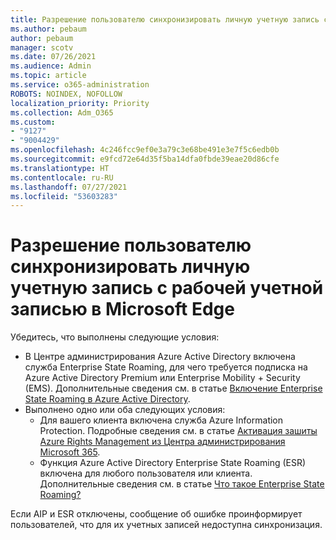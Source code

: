 ```yaml
---
title: Разрешение пользователю синхронизировать личную учетную запись с рабочей учетной записью в Microsoft Edge
ms.author: pebaum
author: pebaum
manager: scotv
ms.date: 07/26/2021
ms.audience: Admin
ms.topic: article
ms.service: o365-administration
ROBOTS: NOINDEX, NOFOLLOW
localization_priority: Priority
ms.collection: Adm_O365
ms.custom:
- "9127"
- "9004429"
ms.openlocfilehash: 4c246fcc9ef0e3a79c3e68be491e3e7f5c6edb0b
ms.sourcegitcommit: e9fcd72e64d35f5ba14dfa0fbde39eae20d86cfe
ms.translationtype: HT
ms.contentlocale: ru-RU
ms.lasthandoff: 07/27/2021
ms.locfileid: "53603283"
---
```

# <a name="enable-a-user-to-sync-a-personal-account-with-the-work-account-in-microsoft-edge"></a>Разрешение пользователю синхронизировать личную учетную запись с рабочей учетной записью в Microsoft Edge

Убедитесь, что выполнены следующие условия:

- В Центре администрирования Azure Active Directory включена служба Enterprise State Roaming, для чего требуется подписка на Azure Active Directory Premium или Enterprise Mobility + Security (EMS). Дополнительные сведения см. в статье [Включение Enterprise State Roaming в Azure Active Directory](/azure/active-directory/devices/enterprise-state-roaming-enable).
- Выполнено одно или оба следующих условия:
    - Для вашего клиента включена служба Azure Information Protection. Подробные сведения см. в статье [Активация зашиты Azure Rights Management из Центра администрирования Microsoft 365](/azure/information-protection/activate-office365).
    - Функция Azure Active Directory Enterprise State Roaming (ESR) включена для любого пользователя или клиента. Дополнительные сведения см. в статье [Что такое Enterprise State Roaming?](/azure/active-directory/devices/enterprise-state-roaming-overview)

Если AIP и ESR отключены, сообщение об ошибке проинформирует пользователей, что для их учетных записей недоступна синхронизация.
